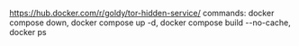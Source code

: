 https://hub.docker.com/r/goldy/tor-hidden-service/
commands: docker compose down, docker compose up -d, docker compose build --no-cache, docker ps
